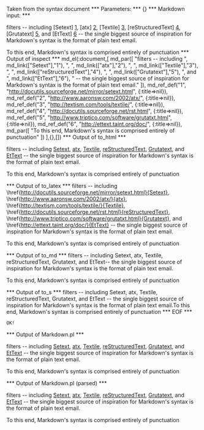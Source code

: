 Taken from the syntax document
*** Parameters: ***
{}
*** Markdown input: ***

filters -- including [Setext] [1], [atx] [2], [Textile] [3], [reStructuredText] [4],
[Grutatext] [5], and [EtText] [6] -- the single biggest source of
inspiration for Markdown's syntax is the format of plain text email.

  [1]: http://docutils.sourceforge.net/mirror/setext.html
  [2]: http://www.aaronsw.com/2002/atx/
  [3]: http://textism.com/tools/textile/
  [4]: http://docutils.sourceforge.net/rst.html
  [5]: http://www.triptico.com/software/grutatxt.html
  [6]: http://ettext.taint.org/doc/

To this end, Markdown's syntax is comprised entirely of punctuation
*** Output of inspect ***
md_el(:document,[
	md_par([
		"filters -- including ",
		md_link(["Setext"],"1"),
		", ",
		md_link(["atx"],"2"),
		", ",
		md_link(["Textile"],"3"),
		", ",
		md_link(["reStructuredText"],"4"),
		", ",
		md_link(["Grutatext"],"5"),
		", and ",
		md_link(["EtText"],"6"),
		" -- the single biggest source of inspiration for Markdown's syntax is the format of plain text email."
	]),
	md_ref_def("1", "http://docutils.sourceforge.net/mirror/setext.html", {:title=>nil}),
	md_ref_def("2", "http://www.aaronsw.com/2002/atx/", {:title=>nil}),
	md_ref_def("3", "http://textism.com/tools/textile/", {:title=>nil}),
	md_ref_def("4", "http://docutils.sourceforge.net/rst.html", {:title=>nil}),
	md_ref_def("5", "http://www.triptico.com/software/grutatxt.html", {:title=>nil}),
	md_ref_def("6", "http://ettext.taint.org/doc/", {:title=>nil}),
	md_par([
		"To this end, Markdown's syntax is comprised entirely of punctuation"
	])
],{},[])
*** Output of to_html ***

<p>filters -- including <a href='http://docutils.sourceforge.net/mirror/setext.html'>Setext</a>, <a href='http://www.aaronsw.com/2002/atx/'>atx</a>, <a href='http://textism.com/tools/textile/'>Textile</a>, <a href='http://docutils.sourceforge.net/rst.html'>reStructuredText</a>, <a href='http://www.triptico.com/software/grutatxt.html'>Grutatext</a>, and <a href='http://ettext.taint.org/doc/'>EtText</a> -- the single biggest source of inspiration for Markdown&apos;s syntax is the format of plain text email.</p>

<p>To this end, Markdown&apos;s syntax is comprised entirely of punctuation</p>

*** Output of to_latex ***
filters -- including \href{http://docutils.sourceforge.net/mirror/setext.html}{Setext}, \href{http://www.aaronsw.com/2002/atx/}{atx}, \href{http://textism.com/tools/textile/}{Textile}, \href{http://docutils.sourceforge.net/rst.html}{reStructuredText}, \href{http://www.triptico.com/software/grutatxt.html}{Grutatext}, and \href{http://ettext.taint.org/doc/}{EtText} -- the single biggest source of inspiration for Markdown's syntax is the format of plain text email.

To this end, Markdown's syntax is comprised entirely of punctuation


*** Output of to_md ***
filters -- including Setext, atx,
Textile, reStructuredText, Grutatext,
and EtText-- the single biggest source
of inspiration for Markdown's syntax is
the format of plain text email.

To this end, Markdown's syntax is
comprised entirely of punctuation


*** Output of to_s ***
filters -- including Setext, atx, Textile, reStructuredText, Grutatext, and EtText -- the single biggest source of inspiration for Markdown's syntax is the format of plain text email.To this end, Markdown's syntax is comprised entirely of punctuation
*** EOF ***



	OK!



*** Output of Markdown.pl ***
<p>filters -- including <a href="http://docutils.sourceforge.net/mirror/setext.html">Setext</a>, <a href="http://www.aaronsw.com/2002/atx/">atx</a>, <a href="http://textism.com/tools/textile/">Textile</a>, <a href="http://docutils.sourceforge.net/rst.html">reStructuredText</a>,
<a href="http://www.triptico.com/software/grutatxt.html">Grutatext</a>, and <a href="http://ettext.taint.org/doc/">EtText</a> -- the single biggest source of
inspiration for Markdown's syntax is the format of plain text email.</p>

<p>To this end, Markdown's syntax is comprised entirely of punctuation</p>

*** Output of Markdown.pl (parsed) ***
<p>filters -- including <a href='http://docutils.sourceforge.net/mirror/setext.html'>Setext</a
      >, <a href='http://www.aaronsw.com/2002/atx/'>atx</a
      >, <a href='http://textism.com/tools/textile/'>Textile</a
      >, <a href='http://docutils.sourceforge.net/rst.html'>reStructuredText</a
      >,
<a href='http://www.triptico.com/software/grutatxt.html'>Grutatext</a
      >, and <a href='http://ettext.taint.org/doc/'>EtText</a
      > -- the single biggest source of
inspiration for Markdown's syntax is the format of plain text email.</p
    ><p>To this end, Markdown's syntax is comprised entirely of punctuation</p
  >